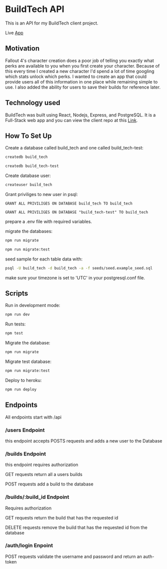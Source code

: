 # BuildTech API

This is an API for my BuildTech client project. 

Live [App](https://fallout-4-build-manager.now.sh/)

## Motivation 

Fallout 4's character creation does a poor job of telling you exactly what perks are available to you when you first create your character. Because of this every time I created a new character I'd spend a lot of time googling which stats unlock which perks. I wanted to create an app that could provide users all of this information in one place while remaining simple to use. I also added the ability for users to save their builds for reference later.

## Technology used

BuildTech was built using React, Nodejs, Express, and PostgreSQL. It is a Full-Stack web app and you can view the client repo at this [Link](https://github.com/f3ve/Build-Tech-Client).

## How To Set Up

Create a database called build_tech and one called build_tech-test:

```bash
createdb build_tech
```

```bash
createdb build_tech-test
```

Create database user: 
```bash
createuser build_tech 
```

Grant priviliges to new user in psql:

```psql
GRANT ALL PRIVILIGES ON DATABASE build_tech TO build_tech
```

```psql
GRANT ALL PRIVILIGES ON DATABASE "build_tech-test" TO build_tech
```

prepare a .env file with required variables.

migrate the databases: 

```bash
npm run migrate
```

```bash
npm run migrate:test
```

seed sample for each table data with:

```bash
psql -U build_tech -d build_tech -a -f seeds/seed.example_seed.sql
```

make sure your timezone is set to 'UTC' in your postgresql.conf file.

## Scripts 

Run in development mode:

```bash
npm run dev
```

Run tests: 
```bash
npm test
```

Migrate the database:
```bash
npm run migrate
```

Migrate test database:
```bash
npm run migrate:test
```

Deploy to heroku:
```bash
npm run deploy
```

## Endpoints

All endpoints start with /api

### /users Endpoint

this endpoint accepts POSTS requests and adds a new user to the Database

### /builds Endpoint

this endpoint requires authorization

GET requests return all a users builds

POST requests add a build to the database

### /builds/:build_id Endpoint

Requires authorization

GET requests return the build that has the requested id

DELETE requests remove the build that has the requested id from the database

### /auth/login Enpoint

POST requests validate the username and password and return an auth-token

